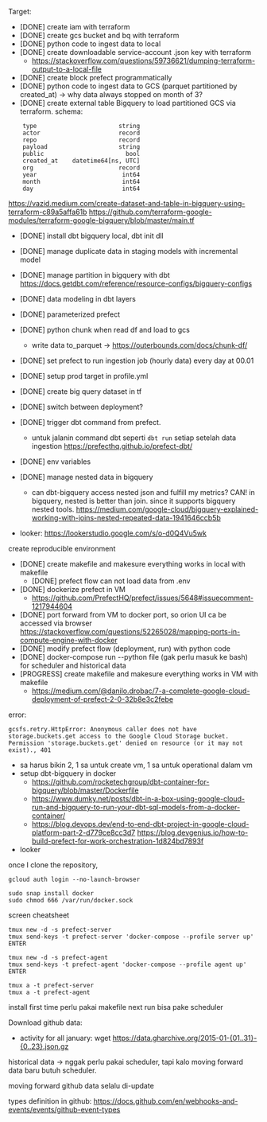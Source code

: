 Target: 
- [DONE] create iam with terraform
- [DONE] create gcs bucket and bq with terraform
- [DONE] python code to ingest data to local
- [DONE] create downloadable service-account .json key with terraform
    - https://stackoverflow.com/questions/59736621/dumping-terraform-output-to-a-local-file
- [DONE] create block prefect programmatically
- [DONE] python code to ingest data to GCS (parquet partitioned by created_at) -> why data always stopped on month of 3?
- [DONE] create external table Bigquery to load partitioned GCS via terraform.
schema: 
```
    type                       string
    actor                      record
    repo                       record
    payload                    string
    public                       bool
    created_at    datetime64[ns, UTC]
    org                        record
    year                        int64
    month                       int64
    day                         int64
```
https://vazid.medium.com/create-dataset-and-table-in-bigquery-using-terraform-c89a5affa61b
https://github.com/terraform-google-modules/terraform-google-bigquery/blob/master/main.tf

- [DONE] install dbt bigquery local, dbt init dll
- [DONE] manage duplicate data in staging models with incremental model
- [DONE] manage partition in bigquery with dbt 
    https://docs.getdbt.com/reference/resource-configs/bigquery-configs
- [DONE] data modeling in dbt layers

- [DONE] parameterized prefect
- [DONE] python chunk when read df and load to gcs
    - write data to_parquet -> https://outerbounds.com/docs/chunk-df/
- [DONE] set prefect to run ingestion job (hourly data) every day at 00.01
- [DONE] setup prod target in profile.yml
- [DONE] create big query dataset in tf
- [DONE] switch between deployment?
- [DONE] trigger dbt command from prefect.
    - untuk jalanin command dbt seperti `dbt run` setiap setelah data ingestion
    https://prefecthq.github.io/prefect-dbt/
- [DONE] env variables
- [DONE] manage nested data in bigquery
    - can dbt-bigquery access nested json and fulfill my metrics? CAN! in bigquery, nested is better than join. since it supports bigquery nested tools. https://medium.com/google-cloud/bigquery-explained-working-with-joins-nested-repeated-data-1941646ccb5b
- looker: https://lookerstudio.google.com/s/o-d0Q4Vu5wk


create reproducible environment
- [DONE] create makefile and makesure everything works in local with makefile
    - [DONE] prefect flow can not load data from .env
- [DONE] dockerize prefect in VM
    - https://github.com/PrefectHQ/prefect/issues/5648#issuecomment-1217944604
- [DONE] port forward from VM to docker port, so orion UI ca be accessed via browser
    https://stackoverflow.com/questions/52265028/mapping-ports-in-compute-engine-with-docker
- [DONE] modify prefect flow (deployment, run) with python code
- [DONE] docker-compose run --python file (gak perlu masuk ke bash) for scheduler and historical data
- [PROGRESS] create makefile and makesure everything works in VM with makefile
    - https://medium.com/@danilo.drobac/7-a-complete-google-cloud-deployment-of-prefect-2-0-32b8e3c2febe

error: 
```
gcsfs.retry.HttpError: Anonymous caller does not have storage.buckets.get access to the Google Cloud Storage bucket. Permission 'storage.buckets.get' denied on resource (or it may not exist)., 401
```

- sa harus bikin 2, 1 sa untuk create vm, 1 sa untuk operational dalam vm
- setup dbt-bigquery in docker 
    - https://github.com/rocketechgroup/dbt-container-for-bigquery/blob/master/Dockerfile
    - https://www.dumky.net/posts/dbt-in-a-box-using-google-cloud-run-and-bigquery-to-run-your-dbt-sql-models-from-a-docker-container/
    - https://blog.devops.dev/end-to-end-dbt-project-in-google-cloud-platform-part-2-d779ce8cc3d7
    https://blog.devgenius.io/how-to-build-prefect-for-work-orchestration-1d824bd7893f
- looker 

once I clone the repository, 
```
gcloud auth login --no-launch-browser

sudo snap install docker
sudo chmod 666 /var/run/docker.sock
```

screen cheatsheet
```
tmux new -d -s prefect-server
tmux send-keys -t prefect-server 'docker-compose --profile server up' ENTER

tmux new -d -s prefect-agent
tmux send-keys -t prefect-agent 'docker-compose --profile agent up' ENTER

tmux a -t prefect-server
tmux a -t prefect-agent
```

install first time perlu pakai makefile
next run bisa pake scheduler

Download github data: 
- activity for all january: wget https://data.gharchive.org/2015-01-{01..31}-{0..23}.json.gz

historical data -> nggak perlu pakai scheduler, tapi kalo moving forward data baru butuh scheduler.

moving forward github data selalu di-update

types definition in github: https://docs.github.com/en/webhooks-and-events/events/github-event-types
